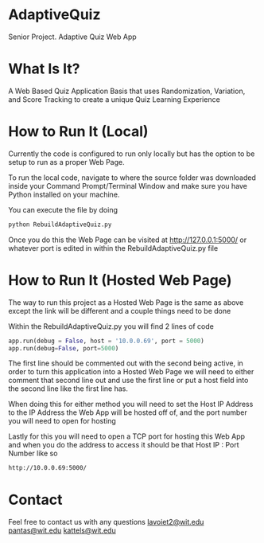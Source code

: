 # AdaptiveQuiz
 Senior Project. Adaptive Quiz Web App

# What Is It?
 A Web Based Quiz Application Basis that uses Randomization, Variation, and Score Tracking to create a unique Quiz Learning Experience

# How to Run It (Local)
 Currently the code is configured to run only locally but has the option to be setup to run as a proper Web Page.

 To run the local code, navigate to where the source folder was downloaded inside your Command Prompt/Terminal Window and make sure you have Python installed on your machine.

 You can execute the file by doing
 ```bash
 python RebuildAdaptiveQuiz.py
 ```

 Once you do this the Web Page can be visited at http://127.0.0.1:5000/ or whatever port is edited in within the RebuildAdaptiveQuiz.py file

# How to Run It (Hosted Web Page)
 The way to run this project as a Hosted Web Page is the same as above except the link will be different and a couple things need to be done

 Within the RebuildAdaptiveQuiz.py you will find 2 lines of code

 ```python
 app.run(debug = False, host = '10.0.0.69', port = 5000)
 app.run(debug=False, port=5000)
 ```

 The first line should be commented out with the second being active, in order to turn this application into a Hosted Web Page we will need to 
 either comment that second line out and use the first line or put a host field into the second line like the first line has.

 When doing this for either method you will need to set the Host IP Address to the IP Address the Web App will be hosted off of, and the port number you will need to open for hosting

 Lastly for this you will need to open a TCP port for hosting this Web App and when you do the address to access it should be that Host IP : Port Number like so

 ```bash
 http://10.0.0.69:5000/
 ```

# Contact
 Feel free to contact us with any questions
 lavoiet2@wit.edu
 pantas@wit.edu
 kattels@wit.edu
